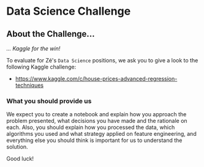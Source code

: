 # Data Science Challenge

## About the Challenge... 

*... Kaggle for the win!* 

To evaluate for Zé's `Data Science` positions, we ask you to give a look to the following Kaggle challenge: 

- https://www.kaggle.com/c/house-prices-advanced-regression-techniques

### What you should provide us

We expect you to create a notebook and explain how you approach the problem presented, what decisions you have made and the rationale on each. Also, you should explain how you processed the data, which algorithms you used and what strategy applied on feature engineering, and everything else you should think is important for us to understand the solution.

Good luck!

